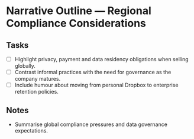 # Narrative Outline — Regional Compliance Considerations

## Tasks
- [ ] Highlight privacy, payment and data residency obligations when selling globally.
- [ ] Contrast informal practices with the need for governance as the company matures.
- [ ] Include humour about moving from personal Dropbox to enterprise retention policies.

## Notes
- Summarise global compliance pressures and data governance expectations.
